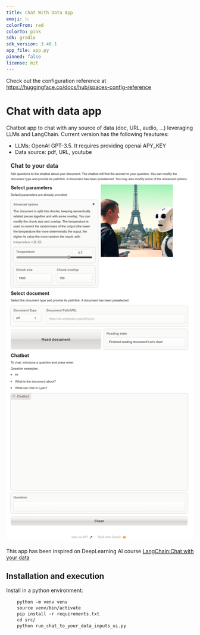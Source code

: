 ```yaml
---
title: Chat With Data App
emoji: 📉
colorFrom: red
colorTo: pink
sdk: gradio
sdk_version: 3.40.1
app_file: app.py
pinned: false
license: mit
---
```


Check out the configuration reference at https://huggingface.co/docs/hub/spaces-config-reference

# Chat with data app
Chatbot app to chat with any source of data (doc, URL, audio, ...) leveraging LLMs and LangChain. Current version has the following feautures:
- LLMs: OpenAI GPT-3.5. It requires providing openai APY_KEY
- Data source: pdf, URL, youtube

![](https://github.com/jabascal/chat_with_data_app/blob/main/figures/app_ui.png)

This app has been inspired on DeepLearning AI course [LangChain:Chat with your data](https://www.deeplearning.ai/short-courses/langchain-chat-with-your-data)

## Installation and execution
Install in a python environment:
```
    python -m venv venv
    source venv/bin/activate
    pip install -r requirements.txt
    cd src/
    python run_chat_to_your_data_inputs_ui.py
```
